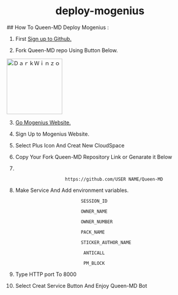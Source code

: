 <div align="center">
   
# deploy-mogenius
   
 </div>
## How To Queen-MD Deploy Mogenius :

1. First [Sign up to Github.](https://github.com/)

2. Fork Queen-MD repo Using Button Below.

<a href="https://github.com/DarkWinzo/Queen-MD/fork"><img title="ＤａｒｋＷｉｎｚｏ" src="https://wac-cdn.atlassian.com/dam/jcr:8da54c66-2109-41df-af77-b575b30e2edc/Git@2x.png?cdnVersion=745" width="150"></a> 

3. [Go Mogenius Website.](https://studio.mogenius.com/studio/cloud-space/cloud-space-overview)

4. Sign Up to Mogenius Website.

5. Select Plus Icon And Creat New CloudSpace

6. Copy Your Fork Queen-MD Repository Link or Genarate it Below
7. 

                          https://github.com/USER NAME/Queen-MD
                          
                          

8. Make Service And Add environment variables.


```                             SESSION_ID                             ```
                          

```                             OWNER_NAME                             ```

                          
```                             OWNER_NUMBER                           ```
                       

```                             PACK_NAME                              ```   
                          

```                             STICKER_AUTHOR_NAME                    ``` 
                          

```                              ANTICALL                              ```
                         
                      
```                              PM_BLOCK                              ```
                          

9. Type HTTP port To 8000

10. Select Creat Service Button And Enjoy Queen-MD Bot
 
